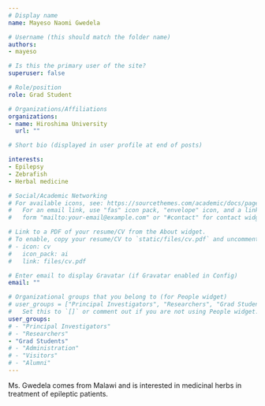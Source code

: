 ```yaml
---
# Display name
name: Mayeso Naomi Gwedela

# Username (this should match the folder name)
authors:
- mayeso

# Is this the primary user of the site?
superuser: false

# Role/position
role: Grad Student

# Organizations/Affiliations
organizations:
- name: Hiroshima University
  url: ""

# Short bio (displayed in user profile at end of posts)

interests:
- Epilepsy
- Zebrafish
- Herbal medicine

# Social/Academic Networking
# For available icons, see: https://sourcethemes.com/academic/docs/page-builder/#icons
#   For an email link, use "fas" icon pack, "envelope" icon, and a link in the
#   form "mailto:your-email@example.com" or "#contact" for contact widget.

# Link to a PDF of your resume/CV from the About widget.
# To enable, copy your resume/CV to `static/files/cv.pdf` and uncomment the lines below.
# - icon: cv
#   icon_pack: ai
#   link: files/cv.pdf

# Enter email to display Gravatar (if Gravatar enabled in Config)
email: ""

# Organizational groups that you belong to (for People widget)
# user_groups = ["Principal Investigators", "Researchers", "Grad Students", "Administration", "Visitors", "Alumni"]
#   Set this to `[]` or comment out if you are not using People widget.
user_groups:
# - "Principal Investigators"
# - "Researchers"
- "Grad Students"
# - "Administration"
# - "Visitors"
# - "Alumni"
---
```


Ms. Gwedela comes from Malawi and is interested in medicinal herbs in treatment of epileptic patients.
